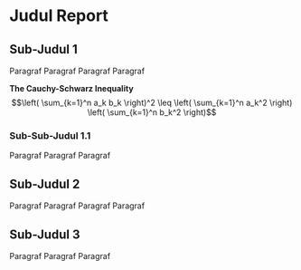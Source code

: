 # Judul Report

## Sub-Judul 1

Paragraf
Paragraf
Paragraf
Paragraf

**The Cauchy-Schwarz Inequality**
$$\left( \sum_{k=1}^n a_k b_k \right)^2 \leq \left( \sum_{k=1}^n a_k^2 \right) \left( \sum_{k=1}^n b_k^2 \right)$$

### Sub-Sub-Judul 1.1

Paragraf
Paragraf
Paragraf

## Sub-Judul 2

Paragraf
Paragraf
Paragraf
Paragraf

## Sub-Judul 3

Paragraf
Paragraf
Paragraf